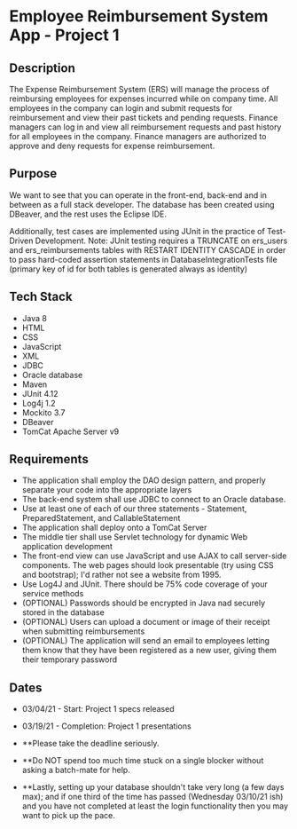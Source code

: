 # Employee Reimbursement System App - Project 1

## Description
The Expense Reimbursement System (ERS) will manage the process of reimbursing employees for expenses incurred while on company time.
All employees in the company can login and submit requests for reimbursement and view their past tickets and pending requests.
Finance managers can log in and view all reimbursement requests and past history for all employees in the company.
Finance managers are authorized to approve and deny requests for expense reimbursement.

## Purpose
We want to see that you can operate in the front-end, back-end and in between as a full stack developer.
The database has been created using DBeaver, and the rest uses the Eclipse IDE.

Additionally, test cases are implemented using JUnit in the practice of Test-Driven Development.
Note: JUnit testing requires a TRUNCATE on ers_users and ers_reimbursements tables with RESTART IDENTITY CASCADE
in order to pass hard-coded assertion statements in DatabaseIntegrationTests file
(primary key of id for both tables is generated always as identity)

## Tech Stack
* Java 8
* HTML
* CSS
* JavaScript
* XML
* JDBC
* Oracle database
* Maven
* JUnit 4.12
* Log4j 1.2
* Mockito 3.7
* DBeaver
* TomCat Apache Server v9

## Requirements
* The application shall employ the DAO design pattern, and properly separate your code into the appropriate layers
* The back-end system shall use JDBC to connect to an Oracle database.
*   Use at least one of each of our three statements - Statement, PreparedStatement, and CallableStatement
* The application shall deploy onto a TomCat Server
* The middle tier shall use Servlet technology for dynamic Web application development
* The front-end view can use JavaScript and use AJAX to call server-side components. The web pages should look presentable
    (try using CSS and bootstrap); I'd rather not see a website from 1995.
* Use Log4J and JUnit. There should be 75% code coverage of your service methods
* (OPTIONAL) Passwords should be encrypted in Java nad securely stored in the database
* (OPTIONAL) Users can upload a document or image of their receipt when submitting reimbursements
* (OPTIONAL) The application will send an email to employees letting them know that they have been registered as a new user,
    giving them their temporary password

## Dates
* 03/04/21 - Start: Project 1 specs released
* 03/19/21 - Completion: Project 1 presentations

* **Please take the deadline seriously.
* **Do NOT spend too much time stuck on a single blocker without asking a batch-mate for help.
* **Lastly, setting up your database shouldn't take very long (a few days max); and if one
    third of the time has passed (Wednesday 03/10/21 ish) and you have not completed at least
    the login functionality then you may want to pick up the pace.
